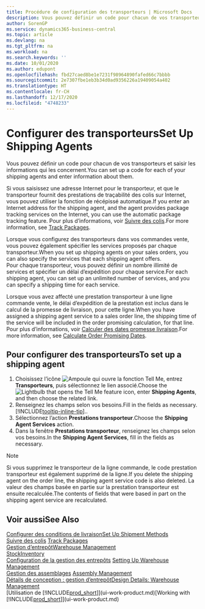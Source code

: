 ```yaml
---
title: Procédure de configuration des transporteurs | Microsoft Docs
description: Vous pouvez définir un code pour chacun de vos transporteurs et saisir les informations qui les concernent.
author: SorenGP
ms.service: dynamics365-business-central
ms.topic: article
ms.devlang: na
ms.tgt_pltfrm: na
ms.workload: na
ms.search.keywords: ''
ms.date: 10/01/2020
ms.author: edupont
ms.openlocfilehash: fbd27caed8be1e7231f98964890fafed66c7bbbb
ms.sourcegitcommit: 2e7307fbe1eb3b34d0ad9356226a19409054a402
ms.translationtype: HT
ms.contentlocale: fr-CH
ms.lasthandoff: 12/17/2020
ms.locfileid: "4748233"
---
```

# <a name="set-up-shipping-agents"></a><span data-ttu-id="4a0b9-103">Configurer des transporteurs</span><span class="sxs-lookup"><span data-stu-id="4a0b9-103">Set Up Shipping Agents</span></span>
<span data-ttu-id="4a0b9-104">Vous pouvez définir un code pour chacun de vos transporteurs et saisir les informations qui les concernent.</span><span class="sxs-lookup"><span data-stu-id="4a0b9-104">You can set up a code for each of your shipping agents and enter information about them.</span></span>  

<span data-ttu-id="4a0b9-105">Si vous saisissez une adresse Internet pour le transporteur, et que le transporteur fournit des prestations de traçabilité des colis sur Internet, vous pouvez utiliser la fonction de récépissé automatique.</span><span class="sxs-lookup"><span data-stu-id="4a0b9-105">If you enter an Internet address for the shipping agent, and the agent provides package tracking services on the Internet, you can use the automatic package tracking feature.</span></span> <span data-ttu-id="4a0b9-106">Pour plus d’informations, voir [Suivre des colis](sales-how-track-packages.md).</span><span class="sxs-lookup"><span data-stu-id="4a0b9-106">For more information, see [Track Packages](sales-how-track-packages.md).</span></span>

<span data-ttu-id="4a0b9-107">Lorsque vous configurez des transporteurs dans vos commandes vente, vous pouvez également spécifier les services proposés par chaque transporteur.</span><span class="sxs-lookup"><span data-stu-id="4a0b9-107">When you set up shipping agents on your sales orders, you can also specify the services that each shipping agent offers.</span></span>  
<span data-ttu-id="4a0b9-108">Pour chaque transporteur, vous pouvez définir un nombre illimité de services et spécifier un délai d’expédition pour chaque service.</span><span class="sxs-lookup"><span data-stu-id="4a0b9-108">For each shipping agent, you can set up an unlimited number of services, and you can specify a shipping time for each service.</span></span>  

<span data-ttu-id="4a0b9-109">Lorsque vous avez affecté une prestation transporteur à une ligne commande vente, le délai d’expédition de la prestation est inclus dans le calcul de la promesse de livraison, pour cette ligne.</span><span class="sxs-lookup"><span data-stu-id="4a0b9-109">When you have assigned a shipping agent service to a sales order line, the shipping time of the service will be included in the order promising calculation, for that line.</span></span> <span data-ttu-id="4a0b9-110">Pour plus d’informations, voir [Calculer des dates promesse livraison](sales-how-to-calculate-order-promising-dates.md).</span><span class="sxs-lookup"><span data-stu-id="4a0b9-110">For more information, see [Calculate Order Promising Dates](sales-how-to-calculate-order-promising-dates.md).</span></span>

## <a name="to-set-up-a-shipping-agent"></a><span data-ttu-id="4a0b9-111">Pour configurer des transporteurs</span><span class="sxs-lookup"><span data-stu-id="4a0b9-111">To set up a shipping agent</span></span>  
1.  <span data-ttu-id="4a0b9-112">Choisissez l’icône ![Ampoule qui ouvre la fonction Tell Me](media/ui-search/search_small.png "Dites-moi ce que vous voulez faire"), entrez **Transporteurs**, puis sélectionnez le lien associé.</span><span class="sxs-lookup"><span data-stu-id="4a0b9-112">Choose the ![Lightbulb that opens the Tell Me feature](media/ui-search/search_small.png "Tell me what you want to do") icon, enter **Shipping Agents**, and then choose the related link.</span></span>  
2.  <span data-ttu-id="4a0b9-113">Renseignez les champs selon vos besoins.</span><span class="sxs-lookup"><span data-stu-id="4a0b9-113">Fill in the fields as necessary.</span></span> [!INCLUDE[tooltip-inline-tip](includes/tooltip-inline-tip_md.md)]<span data-ttu-id="4a0b9-114">.</span><span class="sxs-lookup"><span data-stu-id="4a0b9-114">.</span></span>  
3.  <span data-ttu-id="4a0b9-115">Sélectionnez l’action **Prestations transporteur**.</span><span class="sxs-lookup"><span data-stu-id="4a0b9-115">Choose the **Shipping Agent Services** action.</span></span>
4. <span data-ttu-id="4a0b9-116">Dans la fenêtre **Prestations transporteur**, renseignez les champs selon vos besoins.</span><span class="sxs-lookup"><span data-stu-id="4a0b9-116">In the **Shipping Agent Services**, fill in the fields as necessary.</span></span>

> [!NOTE]  
>  <span data-ttu-id="4a0b9-117">Si vous supprimez le transporteur de la ligne commande, le code prestation transporteur est également supprimé de la ligne.</span><span class="sxs-lookup"><span data-stu-id="4a0b9-117">If you delete the shipping agent on the order line, the shipping agent service code is also deleted.</span></span> <span data-ttu-id="4a0b9-118">La valeur des champs basée en partie sur la prestation transporteur est ensuite recalculée.</span><span class="sxs-lookup"><span data-stu-id="4a0b9-118">The contents of fields that were based in part on the shipping agent service are recalculated.</span></span>  

## <a name="see-also"></a><span data-ttu-id="4a0b9-119">Voir aussi</span><span class="sxs-lookup"><span data-stu-id="4a0b9-119">See Also</span></span>
[<span data-ttu-id="4a0b9-120">Configurer des conditions de livraison</span><span class="sxs-lookup"><span data-stu-id="4a0b9-120">Set Up Shipment Methods</span></span>](sales-how-set-up-shipment-methods.md)  
<span data-ttu-id="4a0b9-121">[Suivre des colis](sales-how-track-packages.md)  </span><span class="sxs-lookup"><span data-stu-id="4a0b9-121">[Track Packages](sales-how-track-packages.md)  </span></span>  
[<span data-ttu-id="4a0b9-122">Gestion d’entrepôt</span><span class="sxs-lookup"><span data-stu-id="4a0b9-122">Warehouse Management</span></span>](warehouse-manage-warehouse.md)  
[<span data-ttu-id="4a0b9-123">Stock</span><span class="sxs-lookup"><span data-stu-id="4a0b9-123">Inventory</span></span>](inventory-manage-inventory.md)  
<span data-ttu-id="4a0b9-124">[Configuration de la gestion des entrepôts](warehouse-setup-warehouse.md)   </span><span class="sxs-lookup"><span data-stu-id="4a0b9-124">[Setting Up Warehouse Management](warehouse-setup-warehouse.md)   </span></span>  
<span data-ttu-id="4a0b9-125">[Gestion des assemblages](assembly-assemble-items.md)  </span><span class="sxs-lookup"><span data-stu-id="4a0b9-125">[Assembly Management](assembly-assemble-items.md)  </span></span>  
[<span data-ttu-id="4a0b9-126">Détails de conception : gestion d’entrepôt</span><span class="sxs-lookup"><span data-stu-id="4a0b9-126">Design Details: Warehouse Management</span></span>](design-details-warehouse-management.md)  
<span data-ttu-id="4a0b9-127">[Utilisation de [!INCLUDE[prod_short](includes/prod_short.md)]](ui-work-product.md)</span><span class="sxs-lookup"><span data-stu-id="4a0b9-127">[Working with [!INCLUDE[prod_short](includes/prod_short.md)]](ui-work-product.md)</span></span>  
